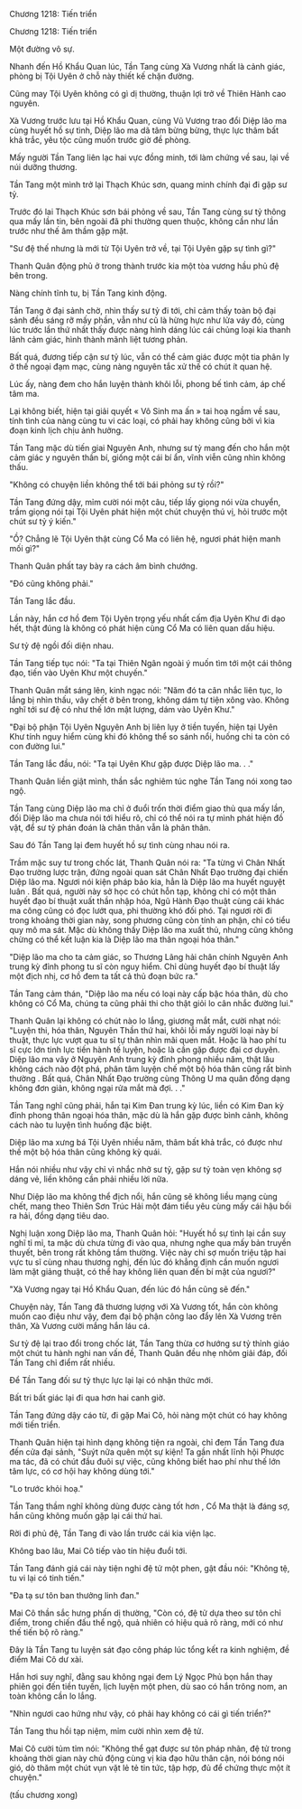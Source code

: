 




Chương 1218: Tiến triển


Chương 1218: Tiến triển

Một đường vô sự.

Nhanh đến Hồ Khẩu Quan lúc, Tần Tang cùng Xà Vương nhất là cảnh giác, phòng bị Tội Uyên ở chỗ này thiết kế chặn đường.

Cũng may Tội Uyên không có gì dị thường, thuận lợi trở về Thiên Hành cao nguyên.

Xà Vương trước lưu tại Hồ Khẩu Quan, cùng Vũ Vương trao đổi Diệp lão ma cùng huyết hồ sự tình, Diệp lão ma dã tâm bừng bừng, thực lực thâm bất khả trắc, yêu tộc cũng muốn trước giờ đề phòng.

Mấy người Tần Tang liên lạc hai vực đồng minh, tới làm chứng về sau, lại về núi dưỡng thương.

Tần Tang một mình trở lại Thạch Khúc sơn, quang minh chính đại đi gặp sư tỷ.

Trước đó lai Thạch Khúc sơn bái phỏng về sau, Tần Tang cùng sư tỷ thông qua mấy lần tin, bên ngoài đã phi thường quen thuộc, không cần như lần trước như thế âm thầm gặp mặt.

"Sư đệ thế nhưng là mới từ Tội Uyên trở về, tại Tội Uyên gặp sự tình gì?"

Thanh Quân động phủ ở trong thành trước kia một tòa vương hầu phủ đệ bên trong.

Nàng chính tĩnh tu, bị Tần Tang kinh động.

Tần Tang ở đại sảnh chờ, nhìn thấy sư tỷ đi tới, chỉ cảm thấy toàn bộ đại sảnh đều sáng rỡ mấy phần, vẫn như cũ là hừng hực như lửa váy đỏ, cùng lúc trước lần thứ nhất thấy được nàng hình dáng lúc cái chủng loại kia thanh lãnh cảm giác, hình thành mãnh liệt tương phản.

Bất quá, đương tiếp cận sư tỷ lúc, vẫn có thể cảm giác được một tia phân ly ở thế ngoại đạm mạc, cùng nàng nguyên tắc xử thế có chút ít quan hệ.

Lúc ấy, nàng đem cho hắn luyện thành khôi lỗi, phong bế tình cảm, áp chế tâm ma.

Lại không biết, hiện tại giải quyết « Vô Sinh ma ấn » tai hoạ ngầm về sau, tính tình của nàng cùng tu vi các loại, có phải hay không cũng bởi vì kia đoạn kinh lịch chịu ảnh hưởng.

Tần Tang mặc dù tiến giai Nguyên Anh, nhưng sư tỷ mang đến cho hắn một cảm giác y nguyên thần bí, giống một cái bí ẩn, vĩnh viễn cũng nhìn không thấu.

"Không có chuyện liền không thể tới bái phỏng sư tỷ rồi?"

Tần Tang đứng dậy, mỉm cười nói một câu, tiếp lấy giọng nói vừa chuyển, trầm giọng nói tại Tội Uyên phát hiện một chút chuyện thú vị, hỏi trước một chút sư tỷ ý kiến."

"Ồ? Chẳng lẽ Tội Uyên thật cùng Cổ Ma có liên hệ, ngươi phát hiện manh mối gì?"

Thanh Quân phất tay bày ra cách âm bình chướng.

"Đó cũng không phải."

Tần Tang lắc đầu.

Lần này, hắn cơ hồ đem Tội Uyên trọng yếu nhất cấm địa Uyên Khư đi dạo hết, thật đúng là không có phát hiện cùng Cổ Ma có liên quan dấu hiệu.

Sư tỷ đệ ngồi đối diện nhau.

Tần Tang tiếp tục nói: "Ta tại Thiên Ngân ngoài ý muốn tìm tới một cái thông đạo, tiến vào Uyên Khư một chuyến."

Thanh Quân mắt sáng lên, kinh ngạc nói: "Năm đó ta cân nhắc liên tục, lo lắng bị nhìn thấu, vây chết ở bên trong, không dám tự tiện xông vào. Không nghĩ tới sư đệ có như thế lớn mật lượng, dám vào Uyên Khư."

"Đại bộ phận Tội Uyên Nguyên Anh bị liên lụy ở tiền tuyến, hiện tại Uyên Khư tính nguy hiểm cùng khi đó không thể so sánh nổi, huống chi ta còn có con đường lui."

Tần Tang lắc đầu, nói: "Ta tại Uyên Khư gặp được Diệp lão ma. . ."

Thanh Quân liền giật mình, thần sắc nghiêm túc nghe Tần Tang nói xong tao ngộ.

Tần Tang cùng Diệp lão ma chỉ ở đuổi trốn thời điểm giao thủ qua mấy lần, đối Diệp lão ma chưa nói tới hiểu rõ, chỉ có thể nói ra tự mình phát hiện đồ vật, để sư tỷ phán đoán là chân thân vẫn là phân thân.

Sau đó Tần Tang lại đem huyết hồ sự tình cùng nhau nói ra.

Trầm mặc suy tư trong chốc lát, Thanh Quân nói ra: "Ta từng vì Chân Nhất Đạo trường lược trận, đứng ngoài quan sát Chân Nhất Đạo trường đại chiến Diệp lão ma. Ngươi nói kiện pháp bảo kia, hẳn là Diệp lão ma huyết nguyệt luân . Bất quá, người này sở học có chút hỗn tạp, không chỉ có một thân huyết đạo bí thuật xuất thần nhập hóa, Ngũ Hành Đạo thuật cùng cái khác ma công cũng có đọc lướt qua, phi thường khó đối phó. Tại ngươi rời đi trong khoảng thời gian này, song phương cũng còn tính an phận, chỉ có tiểu quy mô ma sát. Mặc dù không thấy Diệp lão ma xuất thủ, nhưng cũng không chừng có thể kết luận kia là Diệp lão ma thân ngoại hóa thân."

"Diệp lão ma cho ta cảm giác, so Thương Lãng hải chân chính Nguyên Anh trung kỳ đỉnh phong tu sĩ còn nguy hiểm. Chỉ dùng huyết đạo bí thuật lấy một địch nhị, cơ hồ đem ta tất cả thủ đoạn bức ra."

Tần Tang cảm thán, "Diệp lão ma nếu có loại này cấp bậc hóa thân, dù cho không có Cổ Ma, chúng ta cũng phải thi cho thật giỏi lo cân nhắc đường lui."

Thanh Quân lại không có chút nào lo lắng, giương mắt mắt, cười nhạt nói: "Luyện thi, hóa thân, Nguyên Thần thứ hai, khôi lỗi mấy người loại này bí thuật, thực lực vượt qua tu sĩ tự thân nhìn mãi quen mắt. Hoặc là hao phí tu sĩ cực lớn tinh lực tiến hành tế luyện, hoặc là cần gặp được đại cơ duyên. Diệp lão ma vây ở Nguyên Anh trung kỳ đỉnh phong nhiều năm, thật lâu không cách nào đột phá, phân tâm luyện chế một bộ hóa thân cũng rất bình thường . Bất quá, Chân Nhất Đạo trường cùng Thông U ma quân đồng dạng không đơn giản, không ngại rửa mắt mà đợi. . ."

Tần Tang nghĩ cũng phải, hắn tại Kim Đan trung kỳ lúc, liền có Kim Đan kỳ đỉnh phong thân ngoại hóa thân, mặc dù là hắn gặp được bình cảnh, không cách nào tu luyện tình huống đặc biệt.

Diệp lão ma xưng bá Tội Uyên nhiều năm, thâm bất khả trắc, có được như thế một bộ hóa thân cũng không kỳ quái.

Hắn nói nhiều như vậy chỉ vì nhắc nhở sư tỷ, gặp sư tỷ toàn vẹn không sợ dáng vẻ, liền không cần phải nhiều lời nữa.

Như Diệp lão ma không thể địch nổi, hắn cũng sẽ không liều mạng cùng chết, mang theo Thiên Sơn Trúc Hải một đám tiểu yêu cùng mấy cái hậu bối ra hải, đồng dạng tiêu dao.

Nghị luận xong Diệp lão ma, Thanh Quân hỏi: "Huyết hồ sự tình lại cần suy nghĩ tỉ mỉ, ta mặc dù chưa từng đi vào qua, nhưng nghe qua mấy bản truyền thuyết, bên trong rất không tầm thường. Việc này chỉ sợ muốn triệu tập hai vực tu sĩ cùng nhau thương nghị, đến lúc đó khẳng định cần muốn ngươi làm mặt giảng thuật, có thể hay không liên quan đến bí mật của ngươi?"

"Xà Vương ngay tại Hồ Khẩu Quan, đến lúc đó hắn cũng sẽ đến."

Chuyện này, Tần Tang đã thương lượng với Xà Vương tốt, hắn còn không muốn cao điệu như vậy, đem đại bộ phận công lao đẩy lên Xà Vương trên thân, Xà Vương cười mắng hắn láu cá.

Sư tỷ đệ lại trao đổi trong chốc lát, Tần Tang thừa cơ hướng sư tỷ thỉnh giáo một chút tu hành nghi nan vấn đề, Thanh Quân đều nhẹ nhõm giải đáp, đối Tần Tang chỉ điểm rất nhiều.

Để Tần Tang đối sư tỷ thực lực lại lại có nhận thức mới.

Bất tri bất giác lại đi qua hơn hai canh giờ.

Tần Tang đứng dậy cáo từ, đi gặp Mai Cô, hỏi nàng một chút có hay không mới tiến triển.

Thanh Quân hiện tại hình dạng không tiện ra ngoài, chỉ đem Tần Tang đưa đến cửa đại sảnh, "Suýt nữa quên một sự kiện! Ta gần nhất lĩnh hội Phược ma tác, đã có chút đầu đuôi sự việc, cũng không biết hao phí như thế lớn tâm lực, có cơ hội hay không dùng tới."

"Lo trước khỏi hoạ."

Tần Tang thầm nghĩ không dùng được càng tốt hơn , Cổ Ma thật là đáng sợ, hắn cũng không muốn gặp lại cái thứ hai.

Rời đi phủ đệ, Tần Tang đi vào lần trước cái kia viện lạc.

Không bao lâu, Mai Cô tiếp vào tín hiệu đuổi tới.

Tần Tang đánh giá cái này tiện nghi đệ tử một phen, gật đầu nói: "Không tệ, tu vi lại có tinh tiến."

"Đa tạ sư tôn ban thưởng linh đan."

Mai Cô thần sắc hưng phấn dị thường, "Còn có, đệ tử dựa theo sư tôn chỉ điểm, trong chiến đấu thể ngộ, quả nhiên có hiệu quả rõ ràng, mới có như thế tiến bộ rõ ràng."

Đây là Tần Tang tu luyện sát đạo công pháp lúc tổng kết ra kinh nghiệm, đề điểm Mai Cô dư xài.

Hắn hơi suy nghĩ, đằng sau không ngại đem Lý Ngọc Phủ bọn hắn thay phiên gọi đến tiền tuyến, lịch luyện một phen, dù sao có hắn trông nom, an toàn không cần lo lắng.

"Nhìn ngươi cao hứng như vậy, có phải hay không có cái gì tiến triển?"

Tần Tang thu hồi tạp niệm, mỉm cười nhìn xem đệ tử.

Mai Cô cười tủm tỉm nói: "Không thể gạt được sư tôn pháp nhãn, đệ tử trong khoảng thời gian này chủ động cùng vị kia đạo hữu thân cận, nói bóng nói gió, dò thăm một chút vụn vặt lẻ tẻ tin tức, tập hợp, đủ để chứng thực một ít chuyện."

(tấu chương xong)




